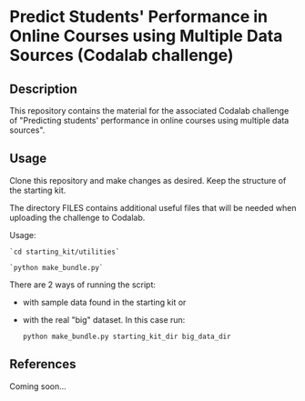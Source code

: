 # Predict Students' Performance in Online Courses using Multiple Data Sources (Codalab challenge)

## Description

This repository contains the material for the associated Codalab challenge of "Predicting students' performance in online courses using multiple data sources".

## Usage

Clone this repository and make changes as desired.
Keep the structure of the starting kit. 

The directory FILES contains additional useful files that will be needed when uploading the challenge to Codalab.

Usage:

	`cd starting_kit/utilities`
	
	`python make_bundle.py`

There are 2 ways of running the script: 
+ with sample data found in the starting kit or 
+ with the real "big" dataset. In this case run:

	`python make_bundle.py starting_kit_dir big_data_dir`

## References

Coming soon...